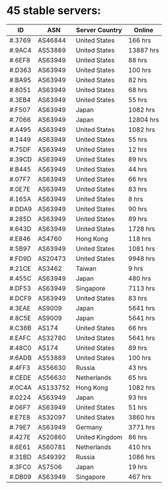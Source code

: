 # 45 stable servers:

| ID | ASN | Server Country | Online |
| ------ | ------ | ------ | ------ |
| #.3769 | AS46844 | United States | 166 hrs |
| #.9AC4 | AS53889 | United States | 13887 hrs |
| #.6EF8 | AS63949 | United States | 88 hrs |
| #.D363 | AS63949 | United States | 100 hrs |
| #.BA95 | AS63949 | United States | 82 hrs |
| #.8051 | AS63949 | United States | 68 hrs |
| #.3EB4 | AS63949 | United States | 55 hrs |
| #.F507 | AS63949 | Japan | 1082 hrs |
| #.7066 | AS63949 | Japan | 12804 hrs |
| #.A495 | AS63949 | United States | 1082 hrs |
| #.1449 | AS63949 | United States | 55 hrs |
| #.75DF | AS63949 | United States | 12 hrs |
| #.39CD | AS63949 | United States | 89 hrs |
| #.B445 | AS63949 | United States | 44 hrs |
| #.07F7 | AS63949 | United States | 66 hrs |
| #.0E7E | AS63949 | United States | 83 hrs |
| #.165A | AS63949 | United States | 8 hrs |
| #.DDA9 | AS63949 | United States | 90 hrs |
| #.285D | AS63949 | United States | 89 hrs |
| #.643D | AS63949 | United States | 1728 hrs |
| #.E846 | AS4760 | Hong Kong | 118 hrs |
| #.5B97 | AS63949 | United States | 1081 hrs |
| #.FD9D | AS20473 | United States | 9948 hrs |
| #.21CE | AS3462 | Taiwan | 9 hrs |
| #.455C | AS63949 | Japan | 480 hrs |
| #.DF53 | AS63949 | Singapore | 7113 hrs |
| #.DCF9 | AS63949 | United States | 83 hrs |
| #.3EAE | AS9009 | Japan | 5641 hrs |
| #.8C5E | AS9009 | Japan | 5641 hrs |
| #.C36B | AS174 | United States | 66 hrs |
| #.EAFC | AS32780 | United States | 5641 hrs |
| #.48C0 | AS174 | United States | 89 hrs |
| #.6ADB | AS53889 | United States | 100 hrs |
| #.4FF3 | AS56630 | Russia | 43 hrs |
| #.CEDE | AS56630 | Netherlands | 65 hrs |
| #.0C4A | AS133752 | Hong Kong | 1082 hrs |
| #.0224 | AS63949 | Japan | 93 hrs |
| #.06F7 | AS63949 | United States | 51 hrs |
| #.E7E8 | AS32097 | United States | 3860 hrs |
| #.79E7 | AS63949 | Germany | 3771 hrs |
| #.427E | AS20860 | United Kingdom | 86 hrs |
| #.6E61 | AS60781 | Netherlands | 410 hrs |
| #.31BD | AS49392 | Russia | 1086 hrs |
| #.3FC0 | AS7506 | Japan | 19 hrs |
| #.DB09 | AS63949 | Singapore | 467 hrs |

